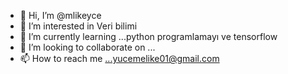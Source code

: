 - 👋 Hi, I’m @mlikeyce
- 👀 I’m interested in Veri bilimi 
- 🌱 I’m currently learning ...python programlamayı ve tensorflow
- 💞️ I’m looking to collaborate on ...
- 📫 How to reach me ...yucemelike01@gmail.com

<!---
mlikeyce/mlikeyce is a ✨ special ✨ repository because its `README.md` (this file) appears on your GitHub profile.
You can click the Preview link to take a look at your changes.
--->
